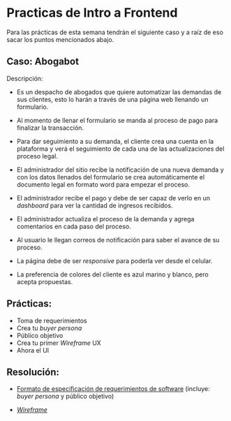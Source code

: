 # Practicas de Intro a Frontend

Para las prácticas de esta semana tendrán el siguiente caso y a raíz de eso sacar los puntos mencionados abajo.



## Caso: Abogabot

Descripción:

- Es un despacho de abogados que quiere automatizar las demandas de sus clientes, esto lo harán a través de una página web llenando un formulario.

- Al momento de llenar el formulario se manda al proceso de pago para finalizar la transacción.

- Para dar seguimiento a su demanda, el cliente crea una cuenta en la plataforma y verá el seguimiento de cada una de las actualizaciones del proceso legal.

- El administrador del sitio recibe la notificación de una nueva demanda y con los datos llenados del formulario se crea automáticamente el documento legal en formato word para empezar el proceso.

- El administrador recibe el pago y debe de ser capaz de verlo en un *dashboard* para ver la cantidad de ingresos recibidos.

- El administrador actualiza el proceso de la demanda y agrega comentarios en cada paso del proceso.

- Al usuario le llegan correos de notificación para saber el avance de su proceso.

- La página debe de ser *responsive* para poderla ver desde el celular.

- La preferencia de colores del cliente es azul marino y blanco, pero acepta propuestas.
  
  

## Prácticas:

- Toma de requerimientos
- Crea tu *buyer persona*
- Público objetivo
- Crea tu primer *Wireframe* UX
- Ahora el UI



## Resolución:

- [Formato de especificación de requerimientos de software](Requerimientos_de_software.pdf) (incluye: *buyer persona* y público objetivo)

- [*Wireframe*](https://rebrand.ly/WAbogabot)


